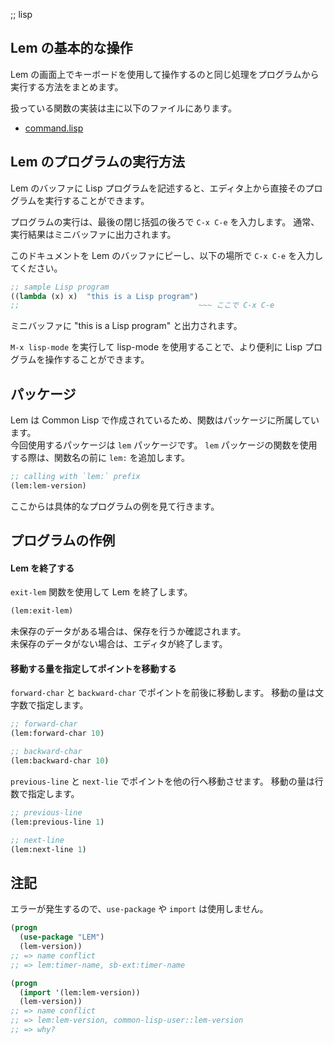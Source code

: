 ;; lisp

## Lem の基本的な操作

Lem の画面上でキーボードを使用して操作するのと同じ処理をプログラムから実行する方法をまとめます。

扱っている関数の実装は主に以下のファイルにあります。

- [command.lisp](https://github.com/cxxxr/lem/blob/master/lib/core/command.lisp)

## Lem のプログラムの実行方法

Lem のバッファに Lisp プログラムを記述すると、エディタ上から直接そのプログラムを実行することができます。  

プログラムの実行は、最後の閉じ括弧の後ろで `C-x C-e` を入力します。
通常、実行結果はミニバッファに出力されます。

このドキュメントを Lem のバッファにピーし、以下の場所で `C-x C-e` を入力してください。

````lisp
;; sample Lisp program
((lambda (x) x)  "this is a Lisp program")
;;                                        ~~~ ここで C-x C-e
````

ミニバッファに "this is a Lisp program" と出力されます。

`M-x lisp-mode` を実行して lisp-mode を使用することで、より便利に Lisp プログラムを操作することができます。

## パッケージ

Lem は Common Lisp で作成されているため、関数はパッケージに所属しています。  
今回使用するパッケージは `lem` パッケージです。
`lem` パッケージの関数を使用する際は、関数名の前に `lem:` を追加します。

````lisp
;; calling with `lem:` prefix
(lem:lem-version)
````

ここからは具体的なプログラムの例を見て行きます。

## プログラムの作例

#### Lem を終了する

`exit-lem` 関数を使用して Lem を終了します。

````lisp
(lem:exit-lem)
````

未保存のデータがある場合は、保存を行うか確認されます。  
未保存のデータがない場合は、エディタが終了します。

#### 移動する量を指定してポイントを移動する

`forward-char` と `backward-char` でポイントを前後に移動します。
移動の量は文字数で指定します。

````lisp
;; forward-char
(lem:forward-char 10)

;; backward-char
(lem:backward-char 10)
````

`previous-line` と `next-lie` でポイントを他の行へ移動させます。
移動の量は行数で指定します。

````lisp
;; previous-line
(lem:previous-line 1)

;; next-line
(lem:next-line 1)
````

## 注記

エラーが発生するので、`use-package` や `import` は使用しません。

````lisp
(progn
  (use-package "LEM")
  (lem-version))
;; => name conflict
;; => lem:timer-name, sb-ext:timer-name

(progn
  (import '(lem:lem-version))
  (lem-version))
;; => name conflict
;; => lem:lem-version, common-lisp-user::lem-version
;; => why?
````
